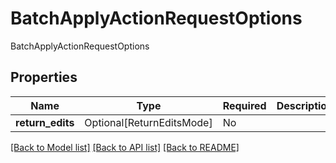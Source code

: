 # BatchApplyActionRequestOptions

BatchApplyActionRequestOptions

## Properties
| Name | Type | Required | Description |
| ------------ | ------------- | ------------- | ------------- |
**return_edits** | Optional[ReturnEditsMode] | No |  |


[[Back to Model list]](../../../README.md#models-v1-link) [[Back to API list]](../../../README.md#apis-v1-link) [[Back to README]](../../../README.md)
